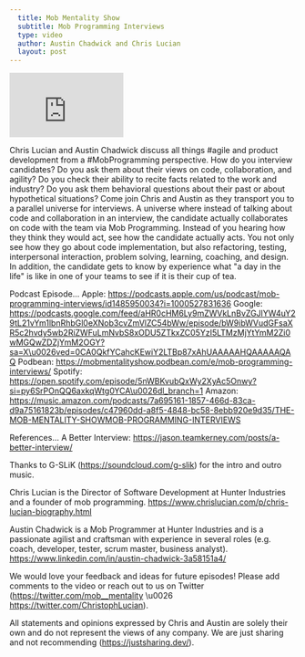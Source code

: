 ```yaml
---
  title: Mob Mentality Show
  subtitle: Mob Programming Interviews
  type: video
  author: Austin Chadwick and Chris Lucian
  layout: post
---
```


<iframe width="200" height="113" src="https://www.youtube.com/embed/CJwtj9abK0o?feature=oembed" frameborder="0" allow="accelerometer; autoplay; clipboard-write; encrypted-media; gyroscope; picture-in-picture; web-share" allowfullscreen title="Mob Programming Interviews"></iframe>

Chris Lucian and Austin Chadwick discuss all things #agile and product development from a #MobProgramming perspective.
How do you interview candidates? Do you ask them about their views on code, collaboration, and agility? Do you check their ability to recite facts related to the work and industry? Do you ask them behavioral questions about their past or about hypothetical situations?
Come join Chris and Austin as they transport you to a parallel universe for interviews. A universe where instead of talking about code and collaboration in an interview, the candidate actually collaborates on code with the team via Mob Programming. Instead of you hearing how they think they would act, see how the candidate actually acts. You not only see how they go about code implementation, but also refactoring, testing, interpersonal interaction, problem solving, learning, coaching, and design.
In addition, the candidate gets to know by experience what \"a day in the life\" is like in one of your teams to see if it is their cup of tea.

Podcast Episode…
Apple: https://podcasts.apple.com/us/podcast/mob-programming-interviews/id1485950034?i=1000527831636
Google: https://podcasts.google.com/feed/aHR0cHM6Ly9mZWVkLnBvZGJlYW4uY29tL21vYm1lbnRhbGl0eXNob3cvZmVlZC54bWw/episode/bW9ibWVudGFsaXR5c2hvdy5wb2RiZWFuLmNvbS8xODU5ZTkxZC05YzI5LTMzMjYtYmM2Zi0wMGQwZDZjYmM2OGY?sa=X\u0026ved=0CA0QkfYCahcKEwiY2LTBp87xAhUAAAAAHQAAAAAQAQ
Podbean: https://mobmentalityshow.podbean.com/e/mob-programming-interviews/
Spotify: https://open.spotify.com/episode/5nWBKvubQxWy2XyAc5Onwy?si=py6SrPOnQQ6axkqWtg0YCA\u0026dl_branch=1
Amazon: https://music.amazon.com/podcasts/7a695161-1857-466d-83ca-d9a75161823b/episodes/c47960dd-a8f5-4848-bc58-8ebb920e9d35/THE-MOB-MENTALITY-SHOWMOB-PROGRAMMING-INTERVIEWS

References...
A Better Interview: https://jason.teamkerney.com/posts/a-better-interview/

Thanks to G-SLiK (https://soundcloud.com/g-slik) for the intro and outro music.
 
Chris Lucian is the Director of Software Development at Hunter Industries and a founder of mob programming. https://www.chrislucian.com/p/chris-lucian-biography.html 

Austin Chadwick is a Mob Programmer at Hunter Industries and is a passionate agilist and craftsman with experience in several roles (e.g. coach, developer, tester, scrum master, business analyst). https://www.linkedin.com/in/austin-chadwick-3a58151a4/ 
 
We would love your feedback and ideas for future episodes! Please add comments to the video or reach out to us on Twitter (https://twitter.com/mob__mentality \u0026 https://twitter.com/ChristophLucian).
 
All statements and opinions expressed by Chris and Austin are solely their own and do not represent the views of any company. We are just sharing and not recommending (https://justsharing.dev/).

